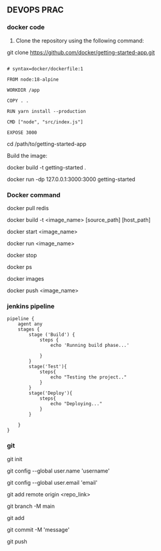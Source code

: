 ## DEVOPS PRAC 

### docker code 

1.	Clone the repository using the following command:

git clone https://github.com/docker/getting-started-app.git

```

# syntax=docker/dockerfile:1

FROM node:18-alpine

WORKDIR /app

COPY . .

RUN yarn install --production

CMD ["node", "src/index.js"]

EXPOSE 3000

```


cd /path/to/getting-started-app

Build the image:

docker build -t getting-started .

docker run -dp 127.0.0.1:3000:3000 getting-started




### Docker command 

docker pull redis

docker build -t <image_name> [source_path] [host_path]

docker start <image_name>

docker run <image_name>

docker stop

docker ps

docker images

docker push <image_name>






### jenkins pipeline 

```
pipeline { 
    agent any 
    stages { 
        stage ('Build') {
            steps { 
                echo 'Running build phase...'

            }
        }
        stage('Test'){
            steps{
                echo "Testing the project.."
            }
        }
        stage('Deploy'){
            steps{
                echo "Deploying..."
            }
        }

    }
}
```

### git 

git init 

git config --global user.name 'username'

git config --global user.email 'email' 

git add remote origin <repo_link>

git branch -M main

git add <file>

git commit -M 'message'

git push 
